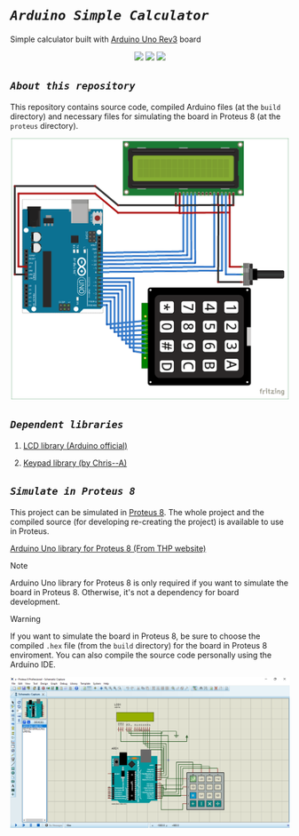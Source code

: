 # *`Arduino Simple Calculator`*

Simple calculator built with [Arduino Uno Rev3](https://store.arduino.cc/en-de/products/arduino-uno-rev3) board

<p align=center>
  <a href='https://store.arduino.cc/cdn/shop/files/A000066_03.front_643x483.jpg'><img src='https://store.arduino.cc/cdn/shop/files/A000066_03.front_643x483.jpg' width=300></a>
  <a href='https://store.arduino.cc/cdn/shop/files/A000066_04.back_643x483.jpg'><img src='https://store.arduino.cc/cdn/shop/files/A000066_04.back_643x483.jpg' width=300></a>
  <a href='https://content.arduino.cc/assets/A000066-pinout.png'><img src='https://content.arduino.cc/assets/A000066-pinout.png' width=300></a>
</p>

## *`About this repository`*

This repository contains source code, compiled Arduino files (at the `build` directory) and necessary files for simulating the board in Proteus 8 (at the `proteus` directory).

<p align=center>
  <a href='https://raw.githubusercontent.com/AliAlmasi/arduino-simple-calculator/refs/heads/main/cal.png'><img src='./cal.png' width=500 alt='Board map schematics'></a>
</p>

## *`Dependent libraries`*

1. [LCD library (Arduino official)](https://www.arduino.cc/reference/en/libraries/liquidcrystal/)

2. [Keypad library (by Chris--A)](https://github.com/Chris--A/Keypad/)

## *`Simulate in Proteus 8`*

This project can be simulated in [Proteus 8](https://www.labcenter.com/). The whole project and the compiled source (for developing re-creating the project) is available to use in Proteus.

[Arduino Uno library for Proteus 8 (From THP website)](https://www.theengineeringprojects.com/2015/12/arduino-uno-library-proteus.html)

> [!NOTE]  
> Arduino Uno library for Proteus 8 is only required if you want to simulate the board in Proteus 8. Otherwise, it's not a dependency for board development.

> [!WARNING]  
> If you want to simulate the board in Proteus 8, be sure to choose the compiled `.hex` file (from the `build` directory) for the board in Proteus 8 enviroment. You can also compile the source code personally using the Arduino IDE.

![A screenshot from the project opened in Proteus 8 enviroment](./proteus.png)

